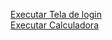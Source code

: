 <a href="Treino/treino03/index.html" target="blank">Executar Tela de login</a>
<br>
<a href="Treino/Treino06/index.html" target="blank">Executar Calculadora</a>
